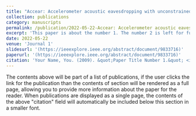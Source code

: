 ```yaml
---
title: "Accear: Accelerometer acoustic eavesdropping with unconstrained vocabulary"
collection: publications
category: manuscripts
permalink: /publication/2022-05-22-Accear: Accelerometer acoustic eavesdropping with unconstrained vocabulary
excerpt: 'This paper is about the number 1. The number 2 is left for future work.'
date: 2022-05-22
venue: 'Journal 1'
slidesurl: '(https://ieeexplore.ieee.org/abstract/document/9833716)'
paperurl: '(https://ieeexplore.ieee.org/abstract/document/9833716)'
citation: 'Your Name, You. (2009). &quot;Paper Title Number 1.&quot; <i>Journal 1</i>. 1(1).'
---
```


The contents above will be part of a list of publications, if the user clicks the link for the publication than the contents of section will be rendered as a full page, allowing you to provide more information about the paper for the reader. When publications are displayed as a single page, the contents of the above "citation" field will automatically be included below this section in a smaller font.
